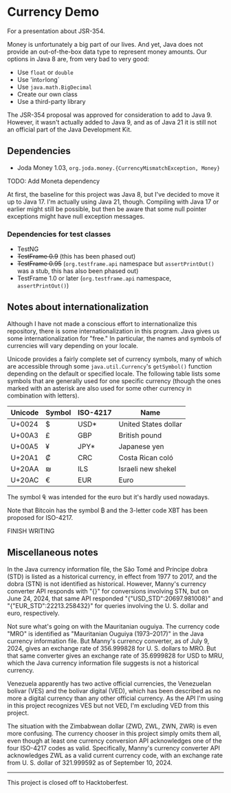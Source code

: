 # Currency Demo

For a presentation about JSR-354.

Money is unfortunately a big part of our lives. And yet, Java does not provide 
an out-of-the-box data type to represent money amounts. Our options in Java 8 
are, from very bad to very good:

* Use `float` or `double`
* Use 'int` or `long`
* Use `java.math.BigDecimal`
* Create our own class
* Use a third-party library

The JSR-354 proposal was approved for consideration to add to Java 9. However, 
it wasn't actually added to Java 9, and as of Java 21 it is still not an 
official part of the Java Development Kit.

## Dependencies

* Joda Money 1.03, `org.joda.money.{CurrencyMismatchException, Money}`

TODO: Add Moneta dependency

At first, the baseline for this project was Java 8, but I've decided to move it 
up to Java 17. I'm actually using Java 21, though. Compiling with Java 17 or 
earlier might still be possible, but then be aware that some null pointer 
exceptions might have null exception messages.

### Dependencies for test classes

* TestNG
* ~~TestFrame 0.9~~ (this has been phased out)
* ~~TestFrame 0.95~~ (`org.testframe.api` namespace but `assertPrintOut()` was a 
stub, this has also been phased out)
* TestFrame 1.0 or later (`org.testframe.api` namespace, `assertPrintOut()`)

## Notes about internationalization

Although I have not made a conscious effort to internationalize this repository, 
there is some internationalization in this program. Java gives us some 
internationalization for "free." In particular, the names and symbols of 
currencies will vary depending on your locale.

Unicode provides a fairly complete set of currency symbols, many of which are 
accessible through some `java.util.Currency`'s `getSymbol()` function depending 
on the default or specified locale. The following table lists some symbols that 
are generally used for one specific currency (though the ones marked with an 
asterisk are also used for some other currency in combination with letters).

| Unicode | Symbol   | ISO-4217 | Name                    |
|---------|----------|----------|-------------------------|
| U+0024  | $        | USD*     | United States dollar    |
| U+00A3  | &pound;  | GBP      | British pound           |
| U+00A5  | &yen;    | JPY*     | Japanese yen            |
| U+20A1  | &#x20A1; | CRC      | Costa Rican col&oacute; |
| U+20AA  | &#x20AA; | ILS      | Israeli new shekel      |
| U+20AC  | &euro;   | EUR      | Euro                    |

The symbol &#x20A0; was intended for the euro but it's hardly used nowadays.

Note that Bitcoin has the symbol &#x20BF; and the 3-letter code XBT has been 
proposed for ISO-4217.

FINISH WRITING

## Miscellaneous notes

In the Java currency information file, the S&atilde;o Tom&eacute; and 
Pr&iacute;ncipe dobra (STD) is listed as a historical currency, in effect from 
1977 to 2017, and the dobra (STN) is not identified as historical. However, 
Manny's currency converter API responds with "\{\}" for conversions involving 
STN, but on June 24, 2024, that same API responded "\{"USD_STD":20697.981008\}" 
and "\{"EUR_STD":22213.258432\}" for queries involving the U.&nbsp;S. dollar and 
euro, respectively.

Not sure what's going on with the Mauritanian ouguiya. The currency code "MRO" 
is identified as "Mauritanian Ouguiya (1973–2017)" in the Java currency 
information file. But Manny's currency converter, as of July 9, 2024, gives an 
exchange rate of 356.999828 for U.&nbsp;S. dollars to MRO. But that same 
converter gives an exchange rate of 35.6999828 for USD to MRU, which the Java 
currency information file suggests is not a historical currency.

Venezuela apparently has two active official currencies, the Venezuelan 
bol&iacute;var (VES) and the bol&iacute;var digital (VED), which has been 
described as no more a digital currency than any other official currency. As the 
API I'm using in this project recognizes VES but not VED, I'm excluding VED from 
this project.

The situation with the Zimbabwean dollar (ZWD, ZWL, ZWN, ZWR) is even more 
confusing. The currency chooser in this project simply omits them all, even 
though at least one currency conversion API acknowledges one of the four 
ISO-4217 codes as valid. Specifically, Manny's currency converter API 
acknowledges ZWL as a valid current currency code, with an exchange rate from 
U.&nbsp;S. dollar of 321.999592 as of September 10, 2024.

----

This project is closed off to Hacktoberfest.
